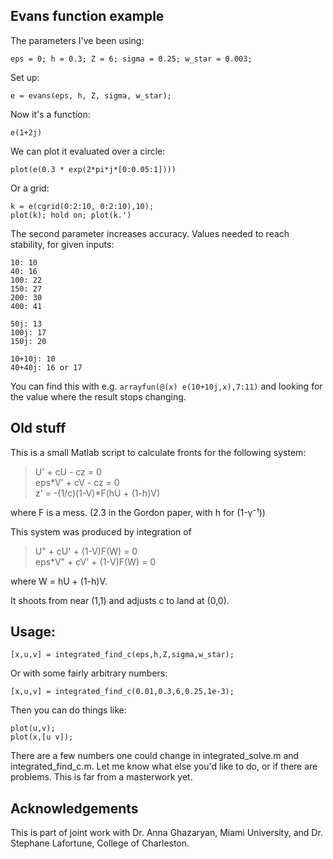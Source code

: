Evans function example
-
The parameters I've been using:

    eps = 0; h = 0.3; Z = 6; sigma = 0.25; w_star = 0.003;  
Set up:

    e = evans(eps, h, Z, sigma, w_star);  
Now it's a function:

    e(1+2j)  
We can plot it evaluated over a circle:

    plot(e(0.3 * exp(2*pi*j*[0:0.05:1])))  
Or a grid:

    k = e(cgrid(0:2:10, 0:2:10),10);  
    plot(k); hold on; plot(k.')  

The second parameter increases accuracy.  Values needed to reach stability, for given inputs:

    10: 10
    40: 16
    100: 22
    150: 27
    200: 30
    400: 41

    50j: 13
    100j: 17
    150j: 20

    10+10j: 10
    40+40j: 16 or 17

You can find this with e.g. `arrayfun(@(x) e(10+10j,x),7:11)` and looking for
the value where the result stops changing.


Old stuff
--

This is a small Matlab script to calculate fronts for the following system:
> U' + cU - cz = 0  
> eps*V' + cV - cz = 0  
> z' = -(1/c)(1-V)*F(hU + (1-h)V)  

where F is a mess. (2.3 in the Gordon paper, with h for (1-γ⁻¹))

This system was produced by integration of
> U" + cU' + (1-V)F(W) = 0  
> eps*V" + cV' + (1-V)F(W) = 0  

where W = hU + (1-h)V.

It shoots from near (1,1) and adjusts c to land at (0,0).

Usage:
-
    [x,u,v] = integrated_find_c(eps,h,Z,sigma,w_star);
Or with some fairly arbitrary numbers:

    [x,u,v] = integrated_find_c(0.01,0.3,6,0.25,1e-3);

Then you can do things like:

    plot(u,v);
    plot(x,[u v]);

There are a few numbers one could change in integrated_solve.m and integrated_find_c.m.
Let me know what else you'd like to do, or if there are problems.  This is far from a
masterwork yet.

Acknowledgements
--
This is part of joint work with Dr. Anna Ghazaryan, Miami University, and Dr.
Stephane Lafortune, College of Charleston.
